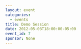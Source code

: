 ```yaml
---
layout: event
categories: 
  - events
title: Demo Session
date: 2012-05-03T18:00:00-05:00
event_id: 7
sponsor: None
---
```



